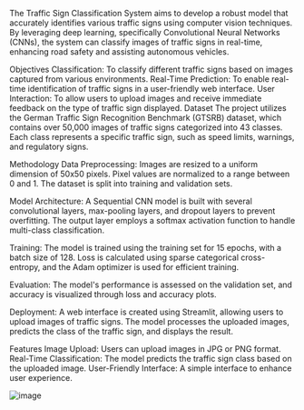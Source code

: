 The Traffic Sign Classification System aims to develop a robust model that accurately identifies various traffic signs using computer vision techniques. By leveraging deep learning, specifically Convolutional Neural Networks (CNNs), the system can classify images of traffic signs in real-time, enhancing road safety and assisting autonomous vehicles.

Objectives
Classification: To classify different traffic signs based on images captured from various environments.
Real-Time Prediction: To enable real-time identification of traffic signs in a user-friendly web interface.
User Interaction: To allow users to upload images and receive immediate feedback on the type of traffic sign displayed.
Dataset
The project utilizes the German Traffic Sign Recognition Benchmark (GTSRB) dataset, which contains over 50,000 images of traffic signs categorized into 43 classes. Each class represents a specific traffic sign, such as speed limits, warnings, and regulatory signs.

Methodology
Data Preprocessing:
Images are resized to a uniform dimension of 50x50 pixels.
Pixel values are normalized to a range between 0 and 1.
The dataset is split into training and validation sets.

Model Architecture:
A Sequential CNN model is built with several convolutional layers, max-pooling layers, and dropout layers to prevent overfitting.
The output layer employs a softmax activation function to handle multi-class classification.

Training:
The model is trained using the training set for 15 epochs, with a batch size of 128.
Loss is calculated using sparse categorical cross-entropy, and the Adam optimizer is used for efficient training.

Evaluation:
The model's performance is assessed on the validation set, and accuracy is visualized through loss and accuracy plots.

Deployment:
A web interface is created using Streamlit, allowing users to upload images of traffic signs.
The model processes the uploaded images, predicts the class of the traffic sign, and displays the result.

Features
Image Upload: Users can upload images in JPG or PNG format.
Real-Time Classification: The model predicts the traffic sign class based on the uploaded image.
User-Friendly Interface: A simple interface to enhance user experience.

![image](https://github.com/user-attachments/assets/3dcfe2fc-66e9-4fc4-abe2-75b3a5996757)
